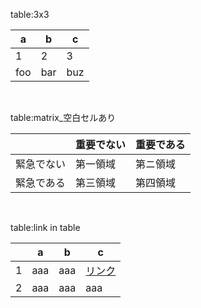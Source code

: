 table:3x3

| a | b | c |
| - | - | - |
| 1 | 2 | 3 |
| foo | bar | buz |

<br>

table:matrix_空白セルあり

|  | 重要でない | 重要である |
| - | - | - |
| 緊急でない | 第一領域 | 第ニ領域 |
| 緊急である | 第三領域 | 第四領域 |

<br>

table:link in table

|  | a | b | c |
| - | - | - | - |
| 1 | aaa | aaa | [リンク](リンク.md) |
| 2 | aaa | aaa | aaa |

<br>

